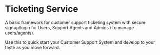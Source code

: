 # Ticketing Service
A basic framework for customer support ticketing system with secure signup/login for Users, Support Agents and Admins (To manage users/agents).

Use this to quick start your Customer Support System and develop to your taste as you move forward.
